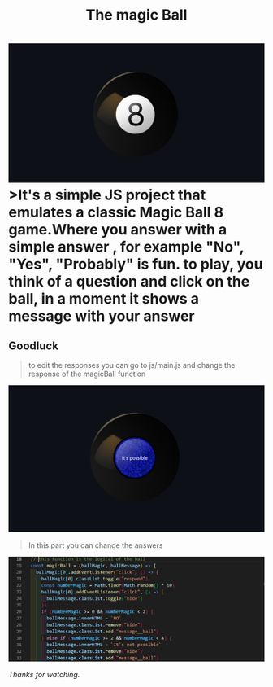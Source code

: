  <h1 style="text-align:center;">The magic Ball<h1>
<img src="img/MagicBall8.PNG" >
>It's a simple JS project that emulates a classic Magic Ball 8 game.Where you answer with a simple answer , for example "No", "Yes", "Probably" is fun.
to play, you think of a question and click on the ball, in a moment it shows a message with your answer

## Goodluck 
> to edit the responses you can go to js/main.js and change the response of the magicBall function

<img src="img/answer.PNG">

> In this part you can change the answers

<img src="img/function.PNG">

_Thanks for watching._
